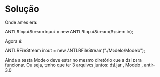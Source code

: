 # Solução #

Onde antes era:

ANTLRInputStream input = new ANTLRInputStream(System.in);

Agora é:

ANTLRFileStream input = new ANTLRFileStream("./Modelo/Modelo");

Ainda a pasta Modelo deve estar no mesmo diretório que a dsl para funcionar. Ou seja, tenho que ter 3 arquivos juntos: dsl.jar , Modelo , antlr-3.0
